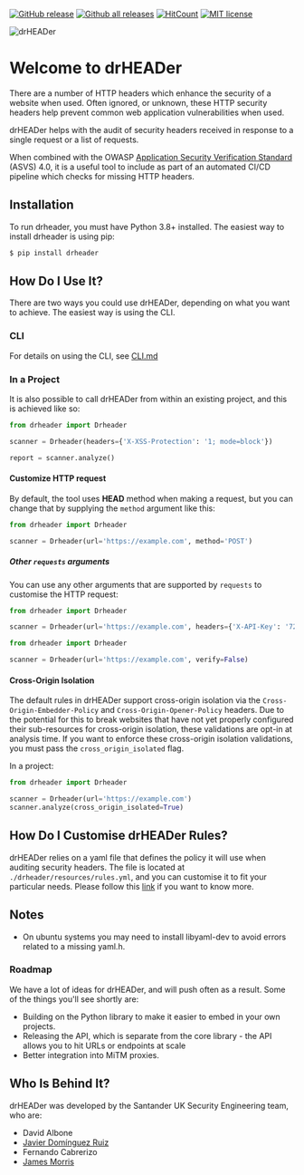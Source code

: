 [![GitHub release](https://img.shields.io/github/release/Santandersecurityresearch/DrHeader.svg)](https://GitHub.com/Santandersecurityresearch/DrHeader/releases/)
[![Github all releases](https://img.shields.io/github/downloads/Santandersecurityresearch/DrHeader/total.svg)](https://GitHub.com/Santandersecurityresearch/DrHeader/releases/)
[![HitCount](https://hits.dwyl.com/Santandersecurityresearch/DrHeader.svg)](https://hits.dwyl.com/Santandersecurityresearch/DrHeader)
[![MIT license](https://img.shields.io/badge/license-MIT-brightgreen.svg)](https://opensource.org/licenses/MIT)

![drHEADer](assets/img/hero.png)

# Welcome to drHEADer

There are a number of HTTP headers which enhance the security of a website when used. Often ignored, or unknown, these HTTP security headers help prevent common web application vulnerabilities when used.

drHEADer helps with the audit of security headers received in response to a single request or a list of requests.

When combined with the OWASP [Application Security Verification Standard](https://github.com/OWASP/ASVS/blob/master/4.0/en/0x22-V14-Config.md) (ASVS) 4.0, it is a useful tool to include as part of an automated CI/CD pipeline which checks for missing HTTP headers.

## Installation
To run drheader, you must have Python 3.8+ installed. The easiest way to install drheader is using pip:

```sh
$ pip install drheader
```

## How Do I Use It?
There are two ways you could use drHEADer, depending on what you want to achieve. The easiest way is using the CLI.

### CLI
For details on using the CLI, see [CLI.md](CLI.md)

### In a Project
It is also possible to call drHEADer from within an existing project, and this is achieved like so:

```python
from drheader import Drheader

scanner = Drheader(headers={'X-XSS-Protection': '1; mode=block'})

report = scanner.analyze()
```

#### Customize HTTP request
By default, the tool uses **HEAD** method when making a request, but you can change that by supplying the `method` argument like this:

```python
from drheader import Drheader

scanner = Drheader(url='https://example.com', method='POST')
```

##### Other `requests` arguments
You can use any other arguments that are supported by `requests` to customise the HTTP request:

```python
from drheader import Drheader

scanner = Drheader(url='https://example.com', headers={'X-API-Key': '726204fe-8a3a-4478-ae8f-4fb216a8c4ba'})
```

```python
from drheader import Drheader

scanner = Drheader(url='https://example.com', verify=False)
```

#### Cross-Origin Isolation
The default rules in drHEADer support cross-origin isolation via the `Cross-Origin-Embedder-Policy` and
`Cross-Origin-Opener-Policy` headers. Due to the potential for this to break websites that have not yet properly
configured their sub-resources for cross-origin isolation, these validations are opt-in at analysis time. If you want to
enforce these cross-origin isolation validations, you must pass the `cross_origin_isolated` flag.

In a project:
```python
from drheader import Drheader

scanner = Drheader(url='https://example.com')
scanner.analyze(cross_origin_isolated=True)
```

## How Do I Customise drHEADer Rules?

drHEADer relies on a yaml file that defines the policy it will use when auditing security headers. The file is located at `./drheader/resources/rules.yml`, and you can customise it to fit your particular needs. Please follow this [link](RULES.md) if you want to know more.

## Notes

* On ubuntu systems you may need to install libyaml-dev to avoid errors related to a missing yaml.h.

### Roadmap

We have a lot of ideas for drHEADer, and will push often as a result. Some of the things you'll see shortly are:

* Building on the Python library to make it easier to embed in your own projects.
* Releasing the API, which is separate from the core library - the API allows you to hit URLs or endpoints at scale
* Better integration into MiTM proxies.

## Who Is Behind It?

drHEADer was developed by the Santander UK Security Engineering team, who are:

* David Albone
* [Javier Domínguez Ruiz](https://github.com/javixeneize)
* Fernando Cabrerizo
* [James Morris](https://github.com/actuallyjamez)
